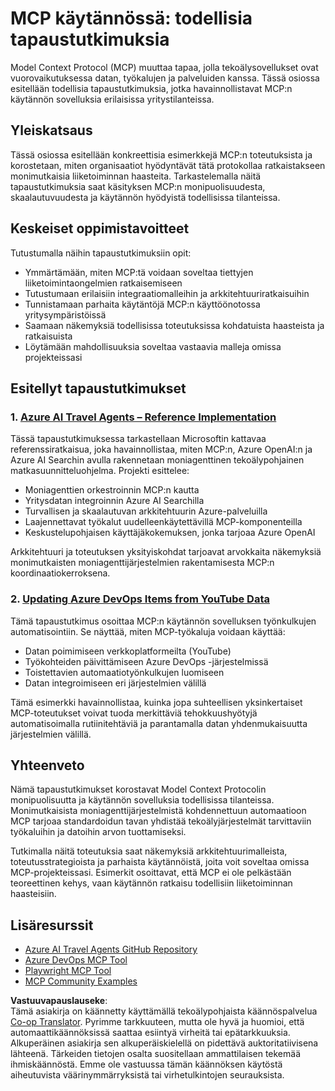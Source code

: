 <!--
CO_OP_TRANSLATOR_METADATA:
{
  "original_hash": "23899e82d806f25e5e46e89aab564dca",
  "translation_date": "2025-06-13T21:27:12+00:00",
  "source_file": "09-CaseStudy/README.md",
  "language_code": "fi"
}
-->
# MCP käytännössä: todellisia tapaustutkimuksia

Model Context Protocol (MCP) muuttaa tapaa, jolla tekoälysovellukset ovat vuorovaikutuksessa datan, työkalujen ja palveluiden kanssa. Tässä osiossa esitellään todellisia tapaustutkimuksia, jotka havainnollistavat MCP:n käytännön sovelluksia erilaisissa yritystilanteissa.

## Yleiskatsaus

Tässä osiossa esitellään konkreettisia esimerkkejä MCP:n toteutuksista ja korostetaan, miten organisaatiot hyödyntävät tätä protokollaa ratkaistakseen monimutkaisia liiketoiminnan haasteita. Tarkastelemalla näitä tapaustutkimuksia saat käsityksen MCP:n monipuolisuudesta, skaalautuvuudesta ja käytännön hyödyistä todellisissa tilanteissa.

## Keskeiset oppimistavoitteet

Tutustumalla näihin tapaustutkimuksiin opit:

- Ymmärtämään, miten MCP:tä voidaan soveltaa tiettyjen liiketoimintaongelmien ratkaisemiseen
- Tutustumaan erilaisiin integraatiomalleihin ja arkkitehtuuriratkaisuihin
- Tunnistamaan parhaita käytäntöjä MCP:n käyttöönotossa yritysympäristöissä
- Saamaan näkemyksiä todellisissa toteutuksissa kohdatuista haasteista ja ratkaisuista
- Löytämään mahdollisuuksia soveltaa vastaavia malleja omissa projekteissasi

## Esitellyt tapaustutkimukset

### 1. [Azure AI Travel Agents – Reference Implementation](./travelagentsample.md)

Tässä tapaustutkimuksessa tarkastellaan Microsoftin kattavaa referenssiratkaisua, joka havainnollistaa, miten MCP:n, Azure OpenAI:n ja Azure AI Searchin avulla rakennetaan moniagenttinen tekoälypohjainen matkasuunnitteluohjelma. Projekti esittelee:

- Moniagenttien orkestroinnin MCP:n kautta
- Yritysdatan integroinnin Azure AI Searchilla
- Turvallisen ja skaalautuvan arkkitehtuurin Azure-palveluilla
- Laajennettavat työkalut uudelleenkäytettävillä MCP-komponenteilla
- Keskustelupohjaisen käyttäjäkokemuksen, jonka tarjoaa Azure OpenAI

Arkkitehtuuri ja toteutuksen yksityiskohdat tarjoavat arvokkaita näkemyksiä monimutkaisten moniagenttijärjestelmien rakentamisesta MCP:n koordinaatiokerroksena.

### 2. [Updating Azure DevOps Items from YouTube Data](./UpdateADOItemsFromYT.md)

Tämä tapaustutkimus osoittaa MCP:n käytännön sovelluksen työnkulkujen automatisointiin. Se näyttää, miten MCP-työkaluja voidaan käyttää:

- Datan poimimiseen verkkoplatformeilta (YouTube)
- Työkohteiden päivittämiseen Azure DevOps -järjestelmissä
- Toistettavien automaatiotyönkulkujen luomiseen
- Datan integroimiseen eri järjestelmien välillä

Tämä esimerkki havainnollistaa, kuinka jopa suhteellisen yksinkertaiset MCP-toteutukset voivat tuoda merkittäviä tehokkuushyötyjä automatisoimalla rutiinitehtäviä ja parantamalla datan yhdenmukaisuutta järjestelmien välillä.

## Yhteenveto

Nämä tapaustutkimukset korostavat Model Context Protocolin monipuolisuutta ja käytännön sovelluksia todellisissa tilanteissa. Monimutkaisista moniagenttijärjestelmistä kohdennettuun automaatioon MCP tarjoaa standardoidun tavan yhdistää tekoälyjärjestelmät tarvittaviin työkaluihin ja datoihin arvon tuottamiseksi.

Tutkimalla näitä toteutuksia saat näkemyksiä arkkitehtuurimalleista, toteutusstrategioista ja parhaista käytännöistä, joita voit soveltaa omissa MCP-projekteissasi. Esimerkit osoittavat, että MCP ei ole pelkästään teoreettinen kehys, vaan käytännön ratkaisu todellisiin liiketoiminnan haasteisiin.

## Lisäresurssit

- [Azure AI Travel Agents GitHub Repository](https://github.com/Azure-Samples/azure-ai-travel-agents)
- [Azure DevOps MCP Tool](https://github.com/microsoft/azure-devops-mcp)
- [Playwright MCP Tool](https://github.com/microsoft/playwright-mcp)
- [MCP Community Examples](https://github.com/microsoft/mcp)

**Vastuuvapauslauseke**:  
Tämä asiakirja on käännetty käyttämällä tekoälypohjaista käännöspalvelua [Co-op Translator](https://github.com/Azure/co-op-translator). Pyrimme tarkkuuteen, mutta ole hyvä ja huomioi, että automaattikäännöksissä saattaa esiintyä virheitä tai epätarkkuuksia. Alkuperäinen asiakirja sen alkuperäiskielellä on pidettävä auktoritatiivisena lähteenä. Tärkeiden tietojen osalta suositellaan ammattilaisen tekemää ihmiskäännöstä. Emme ole vastuussa tämän käännöksen käytöstä aiheutuvista väärinymmärryksistä tai virhetulkintojen seurauksista.